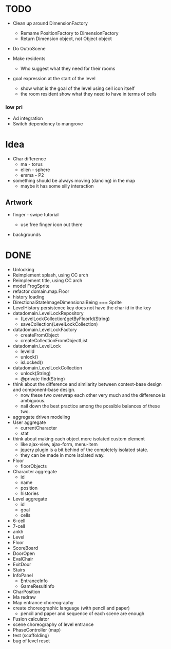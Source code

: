 # TODO


- Clean up around DimensionFactory
  - Remame PositionFactory to DimensionFactory
  - Return Dimension object, not Object object

- Do OutroScene

- Make residents
  - Who suggest what they need for their rooms

- goal expression at the start of the level
  - show what is the goal of the level using cell icon itself
  - the room resident show what they need to have in terms of cells

### low pri
- Ad integration
- Switch dependency to mangrove


# Idea
- Char difference
  - ma - torus
  - ellen - sphere
  - emma - P2
- something should be always moving (dancing) in the map
  - maybe it has some silly interaction

## Artwork
- finger - swipe tutorial
  - use free finger icon out there

- backgrounds


# DONE
- Unlocking
- Reimplement splash, using CC arch
- Reimplement title, using CC arch
- model FrogSprite
- refactor domain.map.Floor
- history loading
- DirectionalStateImageDimensionalBeing === Sprite
- LevelHistory persistence key does not have the char id in the key
- datadomain.LevelLockRepository
  - (LevelLockCollection)getByFloorId(String)
  - saveCollection(LevelLockCollection)
- datadomain.LevelLockFactory
  - createFromObject
  - createCollectionFromObjectList
- datadomain.LevelLock
  - levelId
  - unlock()
  - isLocked()
- datadomain.LevelLockCollection
  - unlock(String)
  - @private find(String)
- think about the difference and similarity between context-base design and component-base design.
  - now these two overwrap each other very much and the difference is ambiguous.
  - nail down the best practice among the possible balances of these two.
- aggregate driven modeling
- User aggregate
  - currentCharacter
  - stat
- think about making each object more isolated custom element
  - like ajax-view, ajax-form, menu-item
  - jquery plugin is a bit behind of the completely isolated state.
  - they can be made in more isolated way.
- Floor
  - floorObjects
- Character aggregate
  - id
  - name
  - position
  - histories
- Level aggregate
  - id
  - goal
  - cells
- 6-cell
- 7-cell
- ankh
- Level
- Floor
- ScoreBoard
- DoorOpen
- EvalChair
- ExitDoor
- Stairs
- InfoPanel
  - EntranceInfo
  - GameResultInfo
- CharPosition
- Ma redraw
- Map entrance choreography
- create choreographic language (with pencil and paper)
  - pencil and paper and sequence of each scene are enough
- Fusion calculator
- scene choreography of level entrance
- PhaseController (map)
- test (scaffolding)
- bug of level reset
